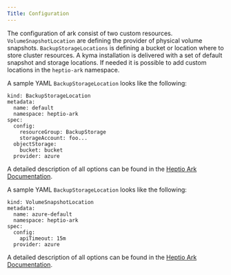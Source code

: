 ```yaml
---
Title: Configuration
---
```


The configuration of ark consist of two custom resources. `VolumeSnapshotLocation` are defining the provider of physical volume snapshots. `BackupStorageLocations` is defining a bucket or location where to store cluster resources. A kyma installation is delivered with a set of default snapshot and storage locations. If needed it is possible to add custom locations in the `heptio-ark` namespace.

A sample YAML `BackupStorageLocation` looks like the following:

```apiVersion: ark.heptio.com/v1
kind: BackupStorageLocation
metadata:
  name: default
  namespace: heptio-ark
spec:
  config:
    resourceGroup: BackupStorage
    storageAccount: foo...
  objectStorage:
    bucket: bucket
  provider: azure
```

A detailed description of all options can be found in the [Heptio Ark Documentation](https://github.com/heptio/velero/blob/master/docs/api-types/backupstoragelocation.md).

A sample YAML `BackupStorageLocation` looks like the following:

```apiVersion: ark.heptio.com/v1
kind: VolumeSnapshotLocation
metadata:
  name: azure-default
  namespace: heptio-ark
spec:
  config:
    apiTimeout: 15m
  provider: azure
```

A detailed description of all options can be found in the [Heptio Ark Documentation](https://github.com/heptio/velero/blob/master/docs/api-types/volumesnapshotlocation.md).

